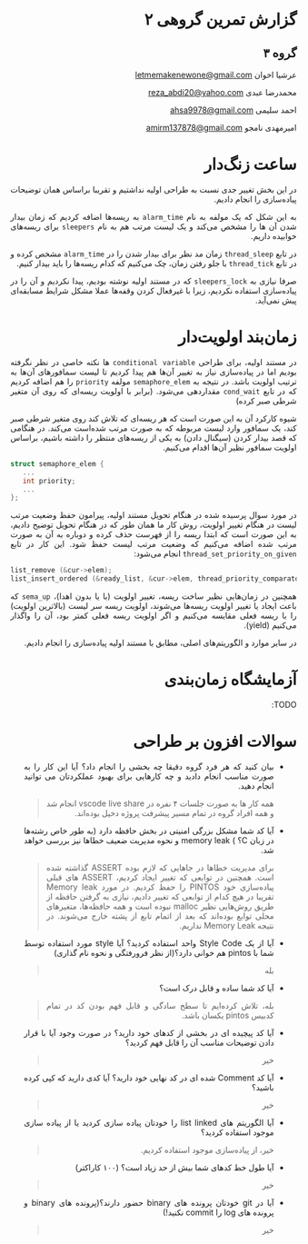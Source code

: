 <div dir="rtl" style="text-align: justify;">

# گزارش تمرین گروهی ۲

گروه ۳
-----

عرشیا اخوان <letmemakenewone@gmail.com>

محمدرضا عبدی <reza_abdi20@yahoo.com>

احمد سلیمی <ahsa9978@gmail.com> 

امیرمهدی نامجو <amirm137878@gmail.com> 

ساعت زنگ‌دار
====================

در این بخش تغییر جدی نسبت به طراحی اولیه نداشتیم و تقریبا براساس همان توضیحات پیاده‌سازی را انجام دادیم.

به این شکل که یک مولفه به نام
`alarm_time`
به ریسه‌ها اضافه کردیم که زمان بیدار‌ شدن آن ها را مشخص می‌کند و یک لیست مرتب هم به نام
`sleepers`
برای ریسه‌های خوابیده داریم.

در تابع
`thread_sleep`
زمان مد نظر برای بیدار شدن را در 
`alarm_time`
مشخص کرده و در تابع
`thread_tick`
با جلو رفتن زمان، چک می‌کنیم که کدام ریسه‌ها را باید بیدار کنیم.

صرفا نیازی به
`sleepers_lock`
که در مستند اولیه نوشته بودیم، پیدا نکردیم و آن را در پیاده‌سازی استفاده نکردیم، زیرا با غیرفعال کردن وقفه‌ها عملا مشکل شرایط مسابقه‌ای پیش نمی‌آید.



زمان‌بند اولویت‌دار
====================

در مستند اولیه، برای طراحی
‍`conditional variable`
ها نکته خاصی در نظر نگرفته بودیم اما در پیاده‌سازی نیاز به تغییر آن‌ها هم پیدا کردیم تا لیست سمافورهای آن‌ها به ترتیب اولویت باشد. در نتیجه
به
`semaphore_elem`
مولفه
`priority`
را هم اضافه کردیم که  در تابع
`cond_wait`
مقداردهی می‌شود. (برابر با اولویت ریسه‌ای که روی آن متغیر شرطی صبر کرده)

شیوه کارکرد آن به این صورت است که هر ریسه‌ای که تلاش کند روی متغیر شرطی صبر کند، یک سمافور وارد لیست مربوطه که به صورت مرتب شده‌است می‌کند. در هنگامی که قصد بیدار کردن (سیگنال دادن) به یکی از ریسه‌‌های منتظر را داشته باشیم، براساس اولویت سمافور‌ نظیر آن‌ها اقدام می‌کنیم.

<div dir="ltr">

```c
struct semaphore_elem {
   ...
   int priority;
   ...
};
```
</div>

در مورد سوال پرسیده‌ شده در هنگام تحویل مستند اولیه، پیرامون حفظ وضعیت مرتب لیست در هنگام تغییر اولویت، روش کار ما همان طور که در هنگام تحویل توضیح دادیم، به این صورت است که ابتدا ریسه را از فهرست حذف کرده و دوباره به آن به صورت مرتب شده اضافه می‌کنیم که وضعیت مرتب لیست حفظ شود. این کار در تابع
`thread_set_priority_on_given`
انجام می‌شود:


<div dir="ltr">

```c
list_remove (&cur->elem);
list_insert_ordered (&ready_list, &cur->elem, thread_priority_comparator, NULL);
```
</div>


همچنین در زمان‌هایی نظیر ساخت ریسه، تغییر اولویت (با یا بدون اهدا)،
`sema_up`
که باعث ایجاد یا تغییر اولویت ریسه‌ها می‌شوند، اولویت ریسه سر لیست (بالاترین اولویت) را با ریسه فعلی مقایسه می‌کنیم و اگر اولویت ریسه فعلی کمتر بود، آن را
واگذار
می‌کنیم (yield).

در سایر موارد و الگوریتم‌های اصلی، مطابق با مستند اولیه پیاده‌سازی را انجام دادیم.



آزمایشگاه زمان‌بندی
====================
TODO:


سوالات افزون بر طراحی
====================

- بیان کنید که هر فرد گروه دقیقا چه بخشی را انجام داد؟ آیا این کار را به صورت مناسب انجام دادید و چه کارهایی برای بهبود
عملکردتان می توانید انجام دهید.
  > همه کار ها به صورت جلسات ۴ نفره در
  vscode live share
   انجام شد و همه افراد گروه در تمام مسیر پیشرفت پروژه دخیل بوده‌اند.

- آیا کد شما مشکل بزرگی امنیتی در بخش حافظه دارد
(به طور خاص رشته‌ها در زبان C؟ )
memory leak
 و نحوه مدیریت ضعیف خطاها نیز بررسی خواهد شد.
  > برای مدیریت خطا‌ها در جاهایی که لازم بوده ASSERT گذاشته شده است. همچنین در توابعی که تغییر ایجاد کردیم، ASSERT های قبلی پیاده‌سازی خود PINTOS را حفظ کردیم.
  > در مورد Memory leak تقریبا در هیچ کدام از توابعی که تغییر دادیم، نیازی به گرفتن حافظه از طریق روش‌هایی نظیر malloc نبوده است و همه حافظه‌ها، متغیرهای محلی توابع بوده‌اند که بعد از اتمام تابع از پشته خارج می‌شوند. در نتیجه Memory Leak نداریم.
  
- آیا از یک Style Code واحد استفاده کردید؟ آیا style مورد استفاده توسط شما با pintos هم خوانی دارد؟(از نظر
فرورفتگی و نحوه نام گذاری)

  > بله

- آیا کد شما ساده و قابل درک است؟

  > بله، تلاش کرده‌ایم تا سطح سادگی و قابل فهم بودن کد در تمام کدبیس 
  pintos
  یکسان باشد.

- آیا کد پیچیده ای در بخشی از کدهای خود دارید؟ در صورت وجود آیا با قرار دادن توضیحات مناسب آن را قابل فهم کردید؟

  > خیر

- آیا کد Comment شده ای در کد نهایی خود دارید؟
آیا کدی دارید که کپی کرده باشید؟

  > خیر

- آیا الگوریتم های list linked را خودتان پیاده سازی کردید یا از پیاده سازی موجود استفاده کردید؟

  > خیر، از پیاده‌سازی موجود استفاده کردیم.

- آیا طول خط کدهای شما بیش از حد زیاد است؟ (۱۰۰ کاراکتر)

  > خیر

- آیا در git خودتان پرونده های binary حضور دارند؟(پرونده های binary و پرونده های log را commit نکنید!)
  > خیر
</div>
